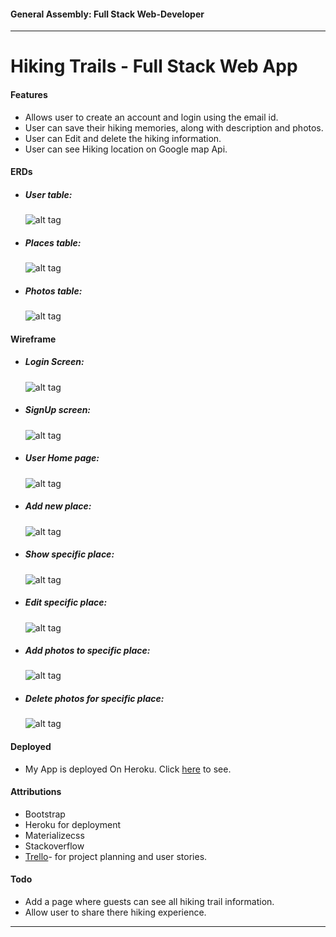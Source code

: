 #### General Assembly: Full Stack Web-Developer
---
# Hiking Trails - Full Stack Web App

#### Features
* Allows user to create an account and login using the email id.
* User can save their hiking memories, along with description and photos.
* User can Edit and delete the hiking information.
* User can see Hiking location on Google map Api.

#### ERDs
* ##### User table:

    ![alt tag](https://raw.githubusercontent.com/lanchana/hikingapp/master/ERDs/user.png)
* ##### Places table:

    ![alt tag](https://raw.githubusercontent.com/lanchana/hikingapp/master/ERDs/places.png)
* ##### Photos table:

    ![alt tag](https://raw.githubusercontent.com/lanchana/hikingapp/master/ERDs/photos.png)

#### Wireframe
* ##### Login Screen:

    ![alt tag](https://raw.githubusercontent.com/lanchana/hikingapp/master/wireframs/login%20page.jpeg)
* ##### SignUp screen:

    ![alt tag](https://raw.githubusercontent.com/lanchana/hikingapp/master/wireframs/Signup.jpeg)
* ##### User Home page:

    ![alt tag](https://raw.githubusercontent.com/lanchana/hikingapp/master/wireframs/New%20mockup.jpeg)
* ##### Add new place:

    ![alt tag](https://raw.githubusercontent.com/lanchana/hikingapp/master/wireframs/places%20add%20new.jpeg)
* ##### Show specific place:

    ![alt tag](https://raw.githubusercontent.com/lanchana/hikingapp/master/wireframs/Places%20Show.jpeg) 
* ##### Edit specific place:

    ![alt tag](https://raw.githubusercontent.com/lanchana/hikingapp/master/wireframs/Places%20edit.jpeg) 
* ##### Add photos to specific place:

    ![alt tag](https://raw.githubusercontent.com/lanchana/hikingapp/master/wireframs/Add%20photo.jpeg) 
* ##### Delete photos for specific place:

    ![alt tag](https://raw.githubusercontent.com/lanchana/hikingapp/master/wireframs/Photo%20delete.jpeg) 
    
#### Deployed
* My App is deployed On Heroku. Click [here](https://morning-tor-53182.herokuapp.com/) to see.

#### Attributions
* Bootstrap
* Heroku for deployment
* Materializecss
* Stackoverflow
* [Trello](https://trello.com/b/r1bC84tY)- for project planning and user stories.

#### Todo
* Add a page where guests can see all hiking trail information.
* Allow user to share there hiking experience.

---



